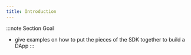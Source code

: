 ```yaml
---
title: Introduction
---
```


:::note Section Goal
- give examples on how to put the pieces of the SDK together to build a DApp
:::
